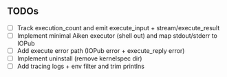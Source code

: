 
## TODOs

- [ ] Track execution_count and emit execute_input + stream/execute_result
- [ ] Implement minimal Aiken executor (shell out) and map stdout/stderr to IOPub
- [ ] Add execute error path (IOPub error + execute_reply error)
- [ ] Implement uninstall (remove kernelspec dir)
- [ ] Add tracing logs + env filter and trim printlns
